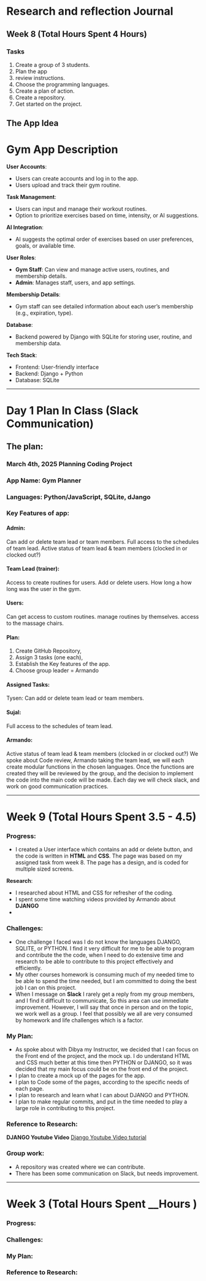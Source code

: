 # Research and reflection Journal 

## Week 8 (Total Hours Spent 4 Hours)

### Tasks
1) Create a group of 3 students. 
2) Plan the app  
3) review instructions. 
4) Choose the programming languages. 
5) Create a plan of action. 
6) Create a repository. 
7) Get started on the project. 

## The App Idea
# Gym App Description
 **User Accounts**: 
  - Users can create accounts and log in to the app.
  - Users upload and track their gym routine.

**Task Management**: 
  - Users can input and manage their workout routines.
  - Option to prioritize exercises based on time, intensity, or AI suggestions.
  
**AI Integration**:
  - AI suggests the optimal order of exercises based on user preferences, goals, or available time.

**User Roles**:
  - **Gym Staff**: Can view and manage active users, routines, and membership details.
  - **Admin**: Manages staff, users, and app settings.

**Membership Details**:
  - Gym staff can see detailed information about each user’s membership (e.g., expiration, type).

**Database**:
  - Backend powered by Django with SQLite for storing user, routine, and membership data.

**Tech Stack**:
  - Frontend: User-friendly interface
  - Backend: Django + Python
  - Database: SQLite







_______________________________________________________________________
# Day 1 Plan In Class (Slack Communication)

## The plan:
### March 4th, 2025                          Planning Coding Project
### App Name: Gym Planner

### Languages: Python/JavaScript, SQLite, dJango

### Key Features of app:
#### Admin:
 Can add or delete team lead or team members.
 Full access to the schedules of team lead.
 Active status of team lead & team members (clocked in or clocked out?)
 

#### Team Lead (trainer): 
  Access to create routines for users.
 Add or delete users.
 How long a how long was the user in the gym.
 

#### Users:
 Can get access to custom routines.
 manage routines by themselves.
 access to the massage chairs.
 
#### Plan:
1. Create GitHub Repository,
2. Assign 3 tasks (one each),
3.  Establish the Key features of the app.
4. Choose group leader = Armando




#### Assigned Tasks:
Tysen:
 Can add or delete team lead or team members.
 


#### Sujal:
 Full access to the schedules of team lead.
 

#### Armando:
Active status of team lead & team members (clocked in or clocked out?)
We spoke about Code review, Armando taking the team lead, we will each create modular functions in the chosen languages. Once the functions are created they will be reviewed by the group, and the decision to implement the code into the main code will be made.
Each day we will check slack, and work on good communication practices.
_______________________________________________________________________

# Week 9 (Total Hours Spent 3.5 - 4.5)

### Progress:
- I created a User interface which contains an add or delete button, and the code is written in **HTML** and **CSS**. The page was based on my assigned task from week 8. The page has a design, and is coded for multiple sized screens. 

**Research**:
- I researched about HTML and CSS for refresher of the coding. 
- I spent some time watching videos provided by Armando about **DJANGO**
- 

### Challenges: 
- One challenge I faced was I do not know the languages DJANGO, SQLITE, or PYTHON. I find it very difficult for me to be able to program and contribute the the code, when I need to do extensive time and research to be able to contribute to this project effectively and efficiently. 
- My other courses homework is consuming much of my needed time to be able to spend the time needed, but I am committed to doing the best job I can on this project. 
- When I message on **Slack** I rarely get a reply from my group members, and I find it difficult to communicate, So this area can use immediate improvement. However, I will say that once in person and on the topic, we work well as a group. I feel that possibly we all are very consumed by homework and life challenges which is a factor. 


### My Plan: 
- As spoke about with Dibya my Instructor, we decided that I can focus on the Front end of the project, and the mock up. I do understand HTML and CSS much better at this time then PYTHON or DJANGO, so it was decided that my main focus could be on the front end of the project.
- I plan to create a mock up of the pages for the app. 
- I plan to Code some of the pages, according to the specific needs of each page.
- I plan to research and learn what I can about DJANGO and PYTHON. 
- I plan to make regular commits, and put in the time needed to play a large role in contributing to this project.

### Reference to Research: 
**DJANGO Youtube Video**
[Django Youtube Video tutorial](https://www.youtube.com/watch?v=t01LGgGJNBI)


### Group work: 
- A repository was created where we can contribute. 
- There has been some communication on Slack, but needs improvement. 

_____________________________________________________________________________________________

# Week 3 (Total Hours Spent __Hours )

### Progress:

### Challenges: 

### My Plan: 

### Reference to Research: 